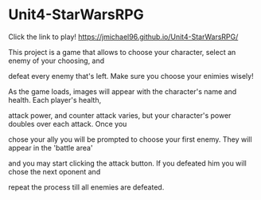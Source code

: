 # Unit4-StarWarsRPG

Click the link to play! https://jmichael96.github.io/Unit4-StarWarsRPG/


This project is a game that allows to choose your character, select an enemy of your choosing, and 

defeat every enemy that's left. Make sure you choose your enimies wisely!

As the game loads, images will appear with the character's name and health. Each player's health, 

attack power, and counter attack varies, but your character's power doubles over each attack. Once you 

chose your ally you will be prompted to choose your first enemy. They will appear in the 'battle area' 

and you may start clicking the attack button. If you defeated him you will chose the next oponent and 

repeat the process till all enemies are defeated. 
